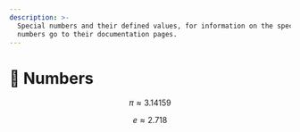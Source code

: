 ```yaml
---
description: >-
  Special numbers and their defined values, for information on the special
  numbers go to their documentation pages.
---
```


# 🔢 Numbers

$$\pi\approx3.14159$$

$$e\approx2.718$$
